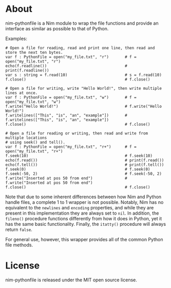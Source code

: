 About
=====

nim-pythonfile is a Nim module to wrap the file functions and provide an interface as similar as possible to that of Python.

Examples:

    # Open a file for reading, read and print one line, then read and store the next ten bytes.
    var f : PythonFile = open("my_file.txt", "r")       # f = open("my_file.txt", "r")
    echo(f.readline())                                  # print(f.readline())
    var s : string = f.read(10)                         # s = f.read(10)
    f.close()                                           # f.close()

    # Open a file for writing, write "Hello World!", then write multiple lines at once.
    var f : PythonFile = open("my_file.txt", "w")       # f = open("my_file.txt", "w")
    f.write("Hello World!")                             # f.write("Hello World!")
    f.writelines(["This", "is", "an", "example"])       # f.writelines(["This", "is", "an", "example"])
    f.close()                                           # f.close()

    # Open a file for reading or writing, then read and write from multiple locations
    # using seek() and tell().
    var f : PythonFile = open("my_file.txt", "r+")      # f = open("my_file.txt", "r+")
    f.seek(10)                                          # f.seek(10)
    echo(f.read())                                      # print(f.read())
    echo(f.tell())                                      # print(f.tell())
    f.seek(0)                                           # f.seek(0)
    f.seek(-50, 2)                                      # f.seek(-50, 2)
    f.write("Inserted at pos 50 from end")              # f.write("Inserted at pos 50 from end")
    f.close()                                           # f.close()
    

Note that due to some inherent differences between how Nim and Python handle files, a complete
1 to 1 wrapper is not possible. Notably, Nim has no equivalent to the `newlines` and `encoding`
properties, and while they are present in this implementation they are always set to `nil`. In
addition, the `fileno()` procedure functions differently from how it does in Python, yet it has the
same basic functionality. Finally, the `itatty()` procedure will always return `false`.

For general use, however, this wrapper provides all of the common Python file methods.

License
=======

nim-pythonfile is released under the MIT open source license.
